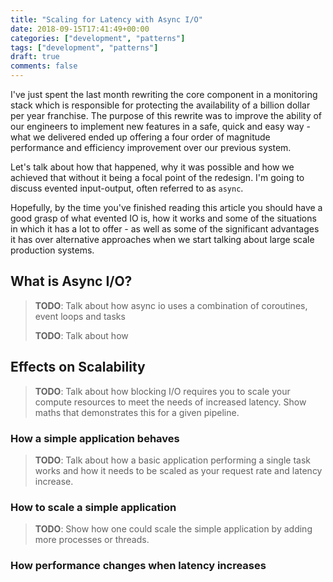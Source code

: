 ```yaml
---
title: "Scaling for Latency with Async I/O"
date: 2018-09-15T17:41:49+00:00
categories: ["development", "patterns"]
tags: ["development", "patterns"]
draft: true
comments: false
---
```


I've just spent the last month rewriting the core component in a monitoring stack which is responsible for protecting the availability of a billion dollar per year franchise. The purpose of this rewrite was to improve the ability of our engineers to implement new features in a safe, quick and easy way - what we delivered ended up offering a four order of magnitude performance and efficiency improvement over our previous system.

Let's talk about how that happened, why it was possible and how we achieved that without it being a focal point of the redesign. I'm going to discuss evented input-output, often referred to as `async`.

Hopefully, by the time you've finished reading this article you should have a good grasp of what evented IO is, how it works and some of the situations in which it has a lot to offer - as well as some of the significant advantages it has over alternative approaches when we start talking about large scale production systems.

<!--more-->

## What is Async I/O?

> **TODO**: Talk about how async io uses a combination of coroutines, event loops and tasks
>
> **TODO**: Talk about how

## Effects on Scalability

> **TODO**: Talk about how blocking I/O requires you to scale your compute resources to meet the needs of increased latency. Show maths that demonstrates this for a given pipeline.

### How a simple application behaves

> **TODO**: Talk about how a basic application performing a single task works and how it needs to be scaled as your request rate and latency increase.

### How to scale a simple application

> **TODO**: Show how one could scale  the simple application by adding more processes or threads.

### How performance changes when latency increases